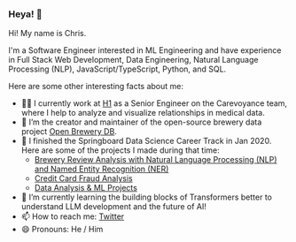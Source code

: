 ### Heya! 👋

Hi! My name is Chris. 

I'm a Software Engineer interested in ML Engineering and have experience in Full Stack Web Development, Data Engineering, Natural Language Processing (NLP), JavaScript/TypeScript, Python, and SQL. 

Here are some other interesting facts about me:

- 👨‍💻 I currently work at [H1](https://h1.co) as a Senior Engineer on the Carevoyance team, where I help to analyze and visualize relationships in medical data.
- 🍻 I’m the creator and maintainer of the open-source brewery data project [Open Brewery DB](https://github.com/openbrewerydb/).
- 🔭 I finished the Springboard Data Science Career Track in Jan 2020. Here are some of the projects I made during that time:
  * [Brewery Review Analysis with Natural Language Processing (NLP) and Named Entity Recognition (NER)](https://github.com/chrisjm/brewery-review-nlp)
  * [Credit Card Fraud Analysis](https://github.com/chrisjm/Credit-Card-Fraud-Analysis)
  * [Data Analysis & ML Projects](https://github.com/chrisjm/Springboard-Coursework) 
- 🌱 I’m currently learning the building blocks of Transformers better to understand LLM development and the future of AI!
- 📫 How to reach me: [Twitter](https://twitter.com/chrisjm)
- 😄 Pronouns: He / Him
